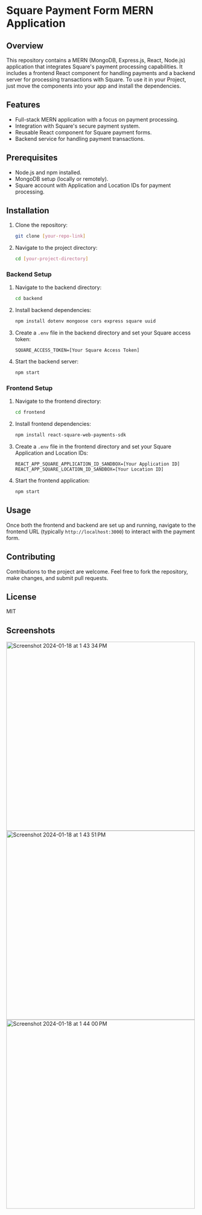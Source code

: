 # Square Payment Form MERN Application

## Overview

This repository contains a MERN (MongoDB, Express.js, React, Node.js) application that integrates Square's payment processing capabilities. It includes a frontend React component for handling payments and a backend server for processing transactions with Square. To use it in your Project, just move the components into your app and install the dependencies.

## Features

- Full-stack MERN application with a focus on payment processing.
- Integration with Square's secure payment system.
- Reusable React component for Square payment forms.
- Backend service for handling payment transactions.

## Prerequisites

- Node.js and npm installed.
- MongoDB setup (locally or remotely).
- Square account with Application and Location IDs for payment processing.

## Installation

1. Clone the repository:

    ```bash
    git clone [your-repo-link]
    ```

2. Navigate to the project directory:

    ```bash
    cd [your-project-directory]
    ```

### Backend Setup

1. Navigate to the backend directory:

    ```bash
    cd backend
    ```

2. Install backend dependencies:

    ```bash
    npm install dotenv mongoose cors express square uuid
    ```

3. Create a `.env` file in the backend directory and set your Square access token:

    ```
    SQUARE_ACCESS_TOKEN=[Your Square Access Token]
    ```

4. Start the backend server:

    ```bash
    npm start
    ```

### Frontend Setup

1. Navigate to the frontend directory:

    ```bash
    cd frontend
    ```

2. Install frontend dependencies:

    ```bash
    npm install react-square-web-payments-sdk
    ```

3. Create a `.env` file in the frontend directory and set your Square Application and Location IDs:

    ```
    REACT_APP_SQUARE_APPLICATION_ID_SANDBOX=[Your Application ID]
    REACT_APP_SQUARE_LOCATION_ID_SANDBOX=[Your Location ID]
    ```

4. Start the frontend application:

    ```bash
    npm start
    ```

## Usage

Once both the frontend and backend are set up and running, navigate to the frontend URL (typically `http://localhost:3000`) to interact with the payment form.

## Contributing

Contributions to the project are welcome. Feel free to fork the repository, make changes, and submit pull requests.

## License

MIT

## Screenshots
<img width="500" alt="Screenshot 2024-01-18 at 1 43 34 PM" src="https://github.com/Austin1serb/SQUARE_PAYMENT_FORM/assets/128577470/e52eb389-0581-4490-bf81-94d44ea82f2f">

<img width="500" alt="Screenshot 2024-01-18 at 1 43 51 PM" src="https://github.com/Austin1serb/SQUARE_PAYMENT_FORM/assets/128577470/182993c9-8586-4d0d-868d-6de404841f96">

<img width="500" alt="Screenshot 2024-01-18 at 1 44 00 PM" src="https://github.com/Austin1serb/SQUARE_PAYMENT_FORM/assets/128577470/147f60cd-2112-47fa-b4a3-bd27a4da6a1c">

